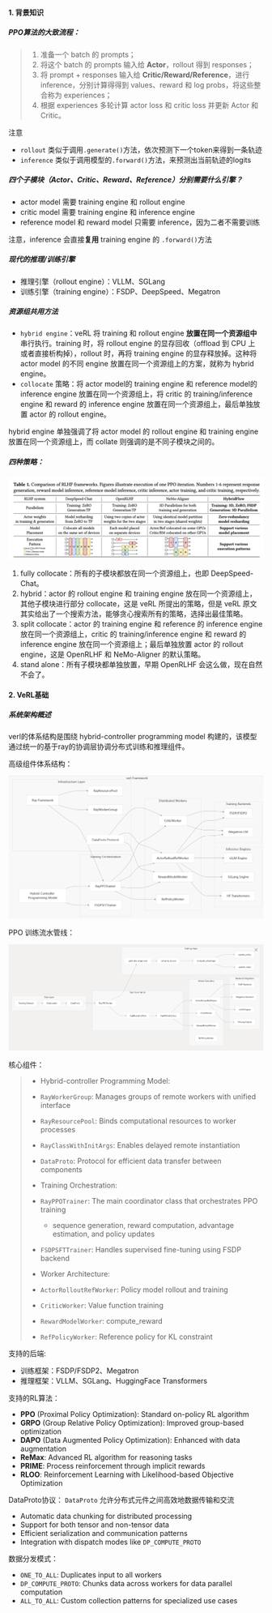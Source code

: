 #### 1. 背景知识

##### PPO算法的大致流程：

>1. 准备一个 batch 的 prompts；
>2. 将这个 batch 的 prompts 输入给 **Actor**，rollout 得到 responses；
>3. 将 prompt + responses 输入给 **Critic/Reward/Reference**，进行 inference，分别计算得得到 values、reward 和 log probs，将这些整合称为 experiences；
>4. 根据 experiences 多轮计算 actor loss 和 critic loss 并更新 Actor 和 Critic。

注意

- `rollout` 类似于调用`.generate()`方法，依次预测下一个token来得到一条轨迹
- `inference` 类似于调用模型的`.forward()`方法，来预测出当前轨迹的logits

##### 四个子模块（Actor、Critic、Reward、Reference）分别需要什么引擎？

- actor model 需要 training engine 和 rollout engine
- critic model 需要 training engine 和 inference engine
- reference model 和 reward model 只需要 inference，因为二者不需要训练

注意，inference 会直接**复用** training engine 的 `.forward()`方法

##### 现代的推理/训练引擎

- 推理引擎（rollout engine）：VLLM、SGLang
- 训练引擎（training engine）：FSDP、DeepSpeed、Megatron

##### 资源组共用方法

- `hybrid engine`：veRL 将 training 和 rollout engine **放置在同一个资源组中**串行执行。training 时，将 rollout engine 的显存回收（offload 到 CPU 上 或者直接析构掉），rollout 时，再将 training engine 的显存释放掉。这种将 actor model 的不同 engine 放置在同一个资源组上的方案，就称为 hybrid engine。
- `collocate` 策略：将 actor model的 training engine 和 reference model的 inference engine 放置在同一个资源组上，将 critic 的 training/inference engine 和 reward 的 inference engine 放置在同一个资源组上，最后单独放置 actor 的 rollout engine。

hybrid engine 单独强调了将 actor model 的 rollout engine 和 training engine 放置在同一个资源组上，而 collate 则强调的是不同子模块之间的。

##### 四种策略：

![img](.\images\placement.png)

1. fully collocate：所有的子模块都放在同一个资源组上，也即 DeepSpeed-Chat。
2. hybrid：actor 的 rollout engine 和 training engine 放在同一个资源组上，其他子模块进行部分 collocate，这是 veRL 所提出的策略，但是 veRL 原文其实给出了一个搜索方法，能够贪心搜索所有的策略，选择出最佳策略。
3. split collocate：actor 的 training engine 和 reference 的 inference engine 放在同一个资源组上，critic 的 training/inference engine 和 reward 的 inference engine 放在同一个资源组上；最后单独放置 actor 的 rollout engine，这是 OpenRLHF 和 NeMo-Aligner 的默认策略。
4. stand alone：所有子模块都单独放置，早期 OpenRLHF 会这么做，现在自然不会了。

#### 2. VeRL基础

#####  系统架构概述

verl的体系结构是围绕 hybrid-controller programming model 构建的，该模型通过统一的基于ray的协调层协调分布式训练和推理组件。

高级组件体系结构：

![image-20250612215059114](.\images\image-20250612215059114.png)

PPO 训练流水管线：

![image-20250612215453144](.\images\image-20250612215453144.png)

核心组件：

>- Hybrid-controller Programming Model:
>
>  - `RayWorkerGroup`: Manages groups of remote workers with unified interface
>
>  - `RayResourcePool`: Binds computational resources to worker processes
>
>  - `RayClassWithInitArgs`: Enables delayed remote instantiation
>
>  - `DataProto`: Protocol for efficient data transfer between components
>
>- Training Orchestration:
>
>  - `RayPPOTrainer`: The main coordinator class that orchestrates PPO training
>    -  sequence generation, reward computation, advantage estimation, and policy updates
>  - `FSDPSFTTrainer`: Handles supervised fine-tuning using FSDP backend
>
>- Worker Architecture:
>
>  - `ActorRolloutRefWorker`: Policy model rollout and training 
>  - `CriticWorker`: Value function training
>  - `RewardModelWorker`: compute_reward
>  - `RefPolicyWorker`: Reference policy for KL constraint

支持的后端:

- 训练框架：FSDP/FSDP2、Megatron
- 推理框架：VLLM、SGLang、HuggingFace Transformers

支持的RL算法：

- **PPO** (Proximal Policy Optimization): Standard on-policy RL algorithm
- **GRPO** (Group Relative Policy Optimization): Improved group-based optimization
- **DAPO** (Data Augmented Policy Optimization): Enhanced with data augmentation
- **ReMax**: Advanced RL algorithm for reasoning tasks
- **PRIME**: Process reinforcement through implicit rewards
- **RLOO**: Reinforcement Learning with Likelihood-based Objective Optimization

DataProto协议： `DataProto` 允许分布式元件之间高效地数据传输和交流

- Automatic data chunking for distributed processing
- Support for both tensor and non-tensor data
- Efficient serialization and communication patterns
- Integration with dispatch modes like `DP_COMPUTE_PROTO`

数据分发模式：

- `ONE_TO_ALL`: Duplicates input to all workers
- `DP_COMPUTE_PROTO`: Chunks data across workers for data parallel computation
- `ALL_TO_ALL`: Custom collection patterns for specialized use cases